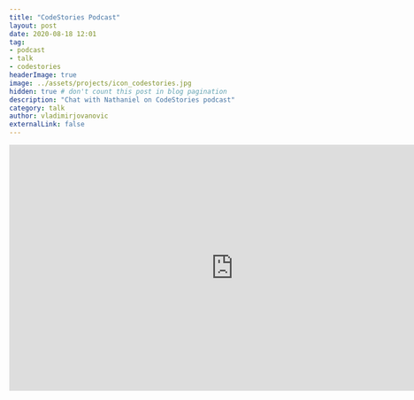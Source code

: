 ```yaml
---
title: "CodeStories Podcast"
layout: post
date: 2020-08-18 12:01
tag: 
- podcast
- talk
- codestories
headerImage: true
image: ../assets/projects/icon_codestories.jpg
hidden: true # don't count this post in blog pagination
description: "Chat with Nathaniel on CodeStories podcast"
category: talk
author: vladimirjovanovic
externalLink: false
---
```

<p style="text-align: center">
	<iframe width="810" height="445"  src="https://www.youtube.com/embed/gn_dyHr8seo" frameborder="0" allowfullscreen="allowfullscreen"></iframe>
</p>
